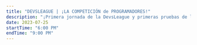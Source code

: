 ```yaml
---
title: "DEVSLEAGUE | ¡LA COMPETICIÓN de PROGRAMADORES!"
description: "¡Primera jornada de la DevsLeague y primeras pruebas de los equipos!"
date: 2023-07-25
startTime: "6:00 PM"
endTime: "9:00 PM"
---
```

